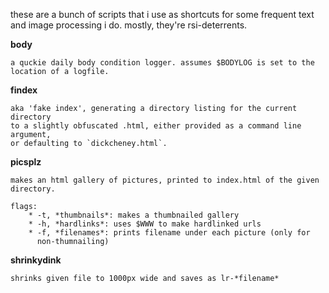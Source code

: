 these are a bunch of scripts that i use as shortcuts for some frequent text and
image processing i do. mostly, they're rsi-deterrents.

**body**

    a quckie daily body condition logger. assumes $BODYLOG is set to the
    location of a logfile.

**findex**

    aka 'fake index', generating a directory listing for the current directory
    to a slightly obfuscated .html, either provided as a command line argument,
    or defaulting to `dickcheney.html`.

**picsplz**

    makes an html gallery of pictures, printed to index.html of the given
    directory.

    flags:
        * -t, *thumbnails*: makes a thumbnailed gallery
        * -h, *hardlinks*: uses $WWW to make hardlinked urls
        * -f, *filenames*: prints filename under each picture (only for
          non-thumnailing)

**shrinkydink**

    shrinks given file to 1000px wide and saves as lr-*filename*
